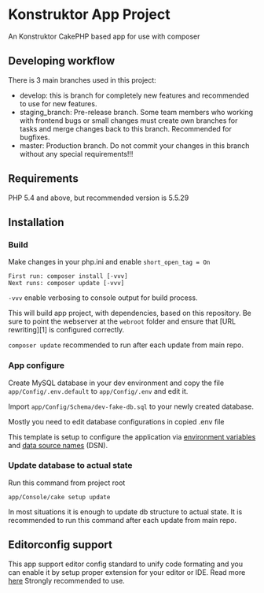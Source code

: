 # Konstruktor App Project

An Konstruktor CakePHP based app for use with composer

## Developing workflow

There is 3 main branches used in this project:

- develop: this is branch for completely new features and recommended to use for new features.
- staging_branch: Pre-release branch. Some team members who working with frontend bugs or small changes must create own branches for tasks and merge changes back to this branch. Recommended for bugfixes.
- master: Production branch. Do not commit your changes in this branch without any special requirements!!!

## Requirements

PHP 5.4 and above, but recommended version is 5.5.29

## Installation

### Build

Make changes in your php.ini and enable `short_open_tag = On`

	First run: composer install [-vvv]
	Next runs: composer update [-vvv]

`-vvv` enable verbosing to console output for build process.

This will build app project, with dependencies, based on this repository. Be sure to point
the webserver at the `webroot` folder and ensure that [URL rewriting][1]
is configured correctly.

`composer update` recommended to run after each update from main repo.

### App configure

Create MySQL database in your dev environment and copy the file `app/Config/.env.default` to `app/Config/.env` and edit it.

Import `app/Config/Schema/dev-fake-db.sql` to your newly created database.

Mostly you need to edit database configurations in copied .env file

This template is setup to configure the application via [environment variables](http://en.wikipedia.org/wiki/Environment_variable) and [data source names](http://en.wikipedia.org/wiki/Data_source_name) (DSN).

### Update database to actual state

Run this command from project root

	app/Console/cake setup update

In most situations it is enough to update db structure to actual state. It is recommended to run this command after each update from main repo.

## Editorconfig support

This app support editor config standard to unify code formating and you can enable it by setup proper extension for your editor or IDE. Read more [here](http://editorconfig.org/) Strongly recommended to use.
